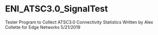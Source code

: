 # ENI_ATSC3.0_SignalTest
Tester Program to Collect ATSC3.0 Connectivity Statistics
Written by Alex Collette for Edge Networks
5/21/2019

